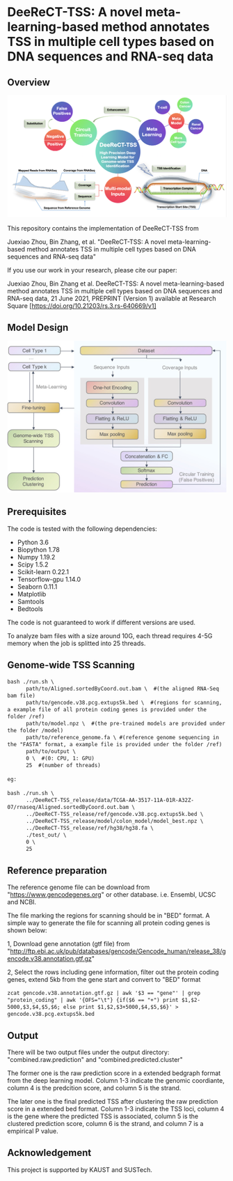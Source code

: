 # DeeReCT-TSS: A novel meta-learning-based method annotates TSS in multiple cell types based on DNA sequences and RNA-seq data



## Overview

![21001617642928_.pic_hd.jpg](README.assets/21001617642928_.pic_hd.jpg.png)

This repository contains the implementation of DeeReCT-TSS from 

Juexiao Zhou, Bin Zhang, et al. "DeeReCT-TSS: A novel meta-learning-based method annotates TSS in multiple cell types based on DNA sequences and RNA-seq data"

If you use our work in your research, please cite our paper:

Juexiao Zhou, Bin Zhang et al. DeeReCT-TSS: A novel meta-learning-based method annotates TSS in multiple cell types based on DNA sequences and RNA-seq data, 21 June 2021, PREPRINT (Version 1) available at Research Square [https://doi.org/10.21203/rs.3.rs-640669/v1]



## Model Design

![PID.1.model](README.assets/PID.1.model.jpg)

## Prerequisites

The code is tested with the following dependencies:

- Python 3.6
- Biopython 1.78
- Numpy 1.19.2
- Scipy 1.5.2
- Scikit-learn 0.22.1
- Tensorflow-gpu 1.14.0
- Seaborn 0.11.1
- Matplotlib
- Samtools
- Bedtools

The code is not guaranteed to work if different versions are used. 

To analyze bam files with a size around 10G, each thread requires 4-5G memory when the job is splitted into 25 threads. 

## Genome-wide TSS Scanning

```
bash ./run.sh \
      path/to/Aligned.sortedByCoord.out.bam \  #(the aligned RNA-Seq bam file)
      path/to/gencode.v38.pcg.extups5k.bed \  #(regions for scanning, a example file of all protein coding genes is provided under the folder /ref)
      path/to/model.npz \  #(the pre-trained models are provided under the folder /model)
      path/to/reference_genome.fa \ #(reference genome sequencing in the "FASTA" format, a example file is provided under the folder /ref)
      path/to/output \
      0 \  #(0: CPU, 1: GPU)
      25  #(number of threads)

eg:

bash ./run.sh \
      ../DeeReCT-TSS_release/data/TCGA-AA-3517-11A-01R-A32Z-07/rnaseq/Aligned.sortedByCoord.out.bam \
      ../DeeReCT-TSS_release/ref/gencode.v38.pcg.extups5k.bed \
      ../DeeReCT-TSS_release/model/colon_model/model_best.npz \
      ../DeeReCT-TSS_release/ref/hg38/hg38.fa \
      ./test_out/ \
      0 \
      25
```

## Reference preparation  
The reference genome file can be download from "https://www.gencodegenes.org" or other database. i.e. Ensembl, UCSC and NCBI. 

The file marking the regions for scanning should be in "BED" format. A simple way to generate the file for scanning all protein coding genes is shown below:

1, Download gene annotation (gtf file) from "http://ftp.ebi.ac.uk/pub/databases/gencode/Gencode_human/release_38/gencode.v38.annotation.gtf.gz" 

2, Select the rows including gene information, filter out the protein coding genes, extend 5kb from the gene start and convert to "BED" format 

```
zcat gencode.v38.annotation.gtf.gz | awk '$3 == "gene"' | grep "protein_coding" | awk '{OFS="\t"} {if($6 == "+") print $1,$2-5000,$3,$4,$5,$6; else print $1,$2,$3+5000,$4,$5,$6}' > gencode.v38.pcg.extups5k.bed
```

## Output
There will be two output files under the output directory: "combined.raw.prediction" and "combined.predicted.cluster"

The former one is the raw prediction score in a extended bedgraph format from the deep learning model. Column 1-3 indicate the genomic coordiante, column 4 is the predcition score, and column 5 is the strand. 

The later one is the final predicted TSS after clustering the raw prediction score in a extended bed format. Column 1-3 indicate the TSS loci, column 4 is the gene where the predicted TSS is associated, column 5 is the clustered prediction score, column 6 is the strand, and column 7 is a empirical P value.   

## Acknowledgement

This project is supported by KAUST and SUSTech. 

